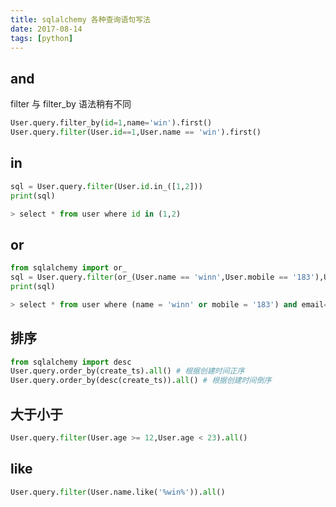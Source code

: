 ```yaml
---
title: sqlalchemy 各种查询语句写法
date: 2017-08-14
tags: [python]
---
```



## and
filter 与 filter_by 语法稍有不同
```python
User.query.filter_by(id=1,name='win').first()
User.query.filter(User.id==1,User.name == 'win').first()
```
## in
```python
sql = User.query.filter(User.id.in_([1,2]))
print(sql)

> select * from user where id in (1,2)
```

## or
```python
from sqlalchemy import or_
sql = User.query.filter(or_(User.name == 'winn',User.mobile == '183'),User.email == '371')
print(sql)

> select * from user where (name = 'winn' or mobile = '183') and email= '371'
```

## 排序

```python
from sqlalchemy import desc
User.query.order_by(create_ts).all() # 根据创建时间正序
User.query.order_by(desc(create_ts)).all() # 根据创建时间倒序
```

## 大于小于
```python
User.query.filter(User.age >= 12,User.age < 23).all()
```

## like
```python
User.query.filter(User.name.like('%win%')).all()
```


